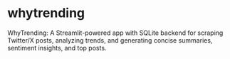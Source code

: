 # whytrending
WhyTrending: A Streamlit-powered app with SQLite backend for scraping Twitter/X posts, analyzing trends, and generating concise summaries, sentiment insights, and top posts.
